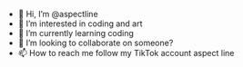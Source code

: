 - 👋 Hi, I’m @aspectline
- 👀 I’m interested in coding and art
- 🌱 I’m currently learning coding 
- 💞️ I’m looking to collaborate on someone?
- 📫 How to reach me follow my TikTok account aspect line 

<!---
aspectline/aspectline is a ✨ special ✨ repository because its `README.md` (this file) appears on your GitHub profile.
You can click the Preview link to take a look at your changes.
--->
